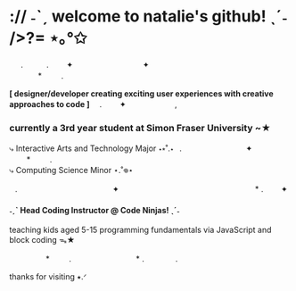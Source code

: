 # :// ˗ˋˏ welcome to natalie's github! ˎˊ˗ />?= ⋆｡°✩
⠀⠀.　　　. 　　✦⠀　　　　　　⠀⠀⠀✦ ⠀ ⠀　　　　　　　　　　　　　　⠀⠀⠀⠀⠀* ⠀⠀⠀.　　　　　　　　
<p><b>[ designer/developer creating exciting user experiences with creative approaches to code ]</b> 　. 　　✦⠀　   　　　,　</p>

### currently a 3rd year student at Simon Fraser University ~★
<p>⤷ Interactive Arts and Technology Major ⋆⭒˚.⋆⠀.　　　　　　⠀⠀⠀✦ ⠀ ⠀　　　　　　⠀⠀⠀* ⠀⠀⠀.　　　　　<br>⤷ Computing Science Minor ⋆.˚𖦹⋆</p>⠀.　　　　　　　　　　⠀⠀⠀✦ ⠀ ⠀　　　　　　　　　　⠀　⠀⠀⠀⠀⠀* . 　　✦
<h4>˗ˏˋ Head Coding Instructor @ Code Ninjas! ˎˊ˗</h3>
<p>teaching kids aged 5-15 programming fundamentals via JavaScript and block coding ᯓ★</p>
　⠀⠀⠀⠀⠀* ⠀⠀⠀.　　　　  　　　　*             .　　　　.　
 <p>thanks for visiting ⭑.ᐟ</p>
